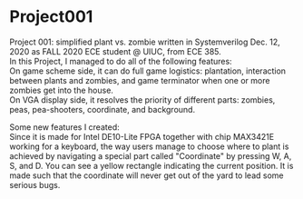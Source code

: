# Project001
Project 001: simplified plant vs. zombie written in Systemverilog 
Dec. 12, 2020 as FALL 2020 ECE student @ UIUC, from ECE 385.  
In this Project, I managed to do all of the following features:  
On game scheme side, it can do full game logistics: plantation, interaction between plants and zombies, and game terminator when one or more zombies get into the house.  
On VGA display side, it resolves the priority of different parts: zombies, peas, pea-shooters, coordinate, and background.  

Some new features I created:  
Since it is made for Intel DE10-Lite FPGA together with chip MAX3421E working for a keyboard, the way users manage to choose where to plant is achieved by navigating a special part called "Coordinate" by pressing W, A, S, and D. You can see a yellow rectangle indicating the current position. It is made such that the coordinate will never get out of the yard to lead some serious bugs.  
